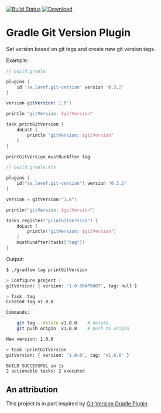 [![Build Status](https://travis-ci.org/lovef/gradle-git-version-plugin.svg?branch=master)](https://travis-ci.org/lovef/gradle-git-version-plugin)
[![Download](https://api.bintray.com/packages/lovef/maven/gradle-git-version-plugin/images/download.svg?version=0.3.2)](https://bintray.com/lovef/maven/gradle-git-version-plugin/0.3.2/link)

# Gradle Git Version Plugin

Set version based on git tags and create new git version tags.

Example:

```gradle
// build.gradle

plugins {
    id 'se.lovef.git-version' version '0.3.2'
}

version gitVersion('1.0')

println "gitVersion: $gitVersion"

task printGitVersion {
    doLast {
        println "gitVersion: $gitVersion"
    }
}

printGitVersion.mustRunAfter tag
```

```kotlin
// build.gradle.kts

plugins {
    id("se.lovef.git-version") version "0.3.2"
}

version = gitVersion("1.0")

println("gitVersion: $gitVersion")

tasks.register("printGitVersion") {
    doLast {
        println("gitVersion: $gitVersion")
    }
    mustRunAfter(tasks["tag"])
}
```

Output:

```bash
$ ./gradlew tag printGitVersion

> Configure project :
gitVersion: { version: "1.0-SNAPSHOT", tag: null }

> Task :tag
Created tag v1.0.0

Commands:

    git tag --delete v1.0.0    # delete
    git push origin  v1.0.0    # push to origin

New version: 1.0.0

> Task :printGitVersion
gitVersion: { version: "1.0.0", tag: "v1.0.0" }

BUILD SUCCESSFUL in 1s
2 actionable tasks: 2 executed
```

## An attribution

This project is in part inspired by
[Git-Version Gradle Plugin](https://github.com/palantir/gradle-git-version)
